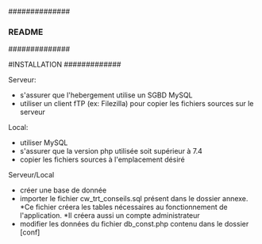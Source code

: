##############
### README ###
##############


#INSTALLATION
#############

Serveur:
- s'assurer que l'hebergement utilise un SGBD MySQL
- utiliser un client fTP (ex: Filezilla) pour copier les fichiers sources sur le serveur

Local:
- utiliser MySQL
- s'assurer que la version php utilisée soit supérieur à 7.4
- copier les fichiers sources à l'emplacement désiré

Serveur/Local
- créer une base de donnée
- importer le fichier cw_trt_conseils.sql présent dans le dossier annexe.
	*Ce fichier créera les tables nécessaires au fonctionnement de l'application.
	*Il créera aussi un compte administrateur
- modifier les données du fichier db_const.php contenu dans le dossier [conf]
		



